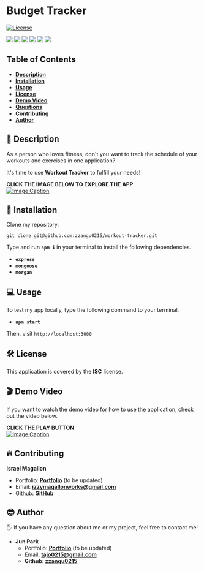 # Budget Tracker

[![License](https://img.shields.io/badge/License-ISC-blue.svg)](https://opensource.org/licenses/IPL-1.0)

<p>
    <img src="https://img.shields.io/badge/Javascript-yellow" />
    <img src="https://img.shields.io/badge/NoSQL-blue"  />
    <img src="https://img.shields.io/badge/Heroku-purple" />
    <img src="https://img.shields.io/badge/IndexedDB-brown" />
    <img src="https://img.shields.io/badge/-MongoDB-green" />
    <img src="https://img.shields.io/badge/-Atlas-orange" />
</p>

## Table of Contents

- [**Description**](#-description)
- [**Installation**](#-installation)
- [**Usage**](#-usage)
- [**License**](#-license)
- [**Demo Video**](#-demo-video)
- [**Questions**](#-questions)
- [**Contributing**](#-contributing)
- [**Author**](#-author)

## 📑 Description

As a person who loves fitness, don't you want to track the schedule of your workouts and exercises in one application?

It's time to use **Workout Tracker** to fulfill your needs!

**CLICK THE IMAGE BELOW TO EXPLORE THE APP**  
[![Image Caption](images/homepage.PNG)](https://fitness-tracker-sjp.herokuapp.com/)

## 💾 Installation

Clone my repository.

```
git clone git@github.com:zzangu0215/workout-tracker.git
```

Type and run **`npm i`** in your terminal to install the following dependencies.

- **`express`**
- **`mongoose`**
- **`morgan`**

## 💻 Usage

To test my app locally, type the following command to your terminal.

- **`npm start`**

Then, visit `http://localhost:3000`

## 🛠 License

This application is covered by the **ISC** license.

## 🎬 Demo Video

If you want to watch the demo video for how to use the application, check out the video below.

**CLICK THE PLAY BUTTON**  
[![Image Caption](images/youtube-play-button.PNG)](https://youtu.be/AeKqxNhZxGY)

## 🔥 Contributing

**Israel Magallon**

- Portfolio: [**Portfolio**](https://imagallon.github.io/portfolio1.1/) (to be updated)
- Email: **izzymagallonworks@gmail.com**
- Github: [**GitHub**](https://github.com/imagallon)

## 😎 Author

🖐 If you have any question about me or my project, feel free to contact me!

- **Jun Park**
  - Portfolio: [**Portfolio**](https://portfolio-v2-sjp.herokuapp.com/) (to be updated)
  - Email: **tajo0215@gmail.com**
  - **Github**: [**zzangu0215**](https://github.com/zzangu0215)
